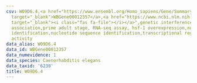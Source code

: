 ```yaml
---
csv: W09D6.4,<a href="https://www.ensembl.org/Homo_sapiens/Gene/Summary?db=core;g=WBGene00012357"
  target="_blank">WBGene00012357</a>,<a href="https://www.ncbi.nlm.nih.gov/pubmed/30894454"
  target="_blank"><i class="fas fa-file"></i></a>",genetic interference,functional
  association,prime adult stage, RNA-seq assay, hsf-1 overexpression,nucleotide sequence
  identification,nucleotide sequence identification,transcriptional regulation,up-regulates
  activity
data_alias: W09D6.4
data_id: WBGene00012357
data_numevidence: 1
data_species: Caenorhabditis elegans
data_taxid: '6239'
title: W09D6.4
---
```

